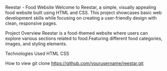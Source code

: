 Reestar - Food Website
Welcome to Reestar, a simple, visually appealing food website built using HTML and CSS. This project showcases basic web development skills while focusing on creating a user-friendly design with clean, responsive pages.

Project Overview
Reestar is a food-themed website where users can explore various sections related to food.Featuring different food categories, images, and styling elements.

Technologies Used
HTML
CSS

How to view
git clone https://github.com/yourusername/reestar.git
